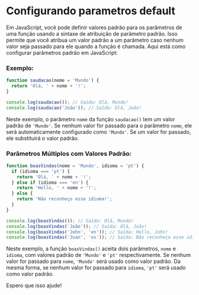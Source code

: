 # Configurando parametros default

Em JavaScript, você pode definir valores padrão para os parâmetros de uma função usando a sintaxe de atribuição de parâmetro padrão. Isso permite que você atribua um valor padrão a um parâmetro caso nenhum valor seja passado para ele quando a função é chamada. Aqui está como configurar parâmetros padrão em JavaScript:

### Exemplo:

```javascript
function saudacao(nome = 'Mundo') {
  return 'Olá, ' + nome + '!';
}

console.log(saudacao()); // Saída: Olá, Mundo!
console.log(saudacao('João')); // Saída: Olá, João!
```

Neste exemplo, o parâmetro `nome` da função `saudacao()` tem um valor padrão de `'Mundo'`. Se nenhum valor for passado para o parâmetro `nome`, ele será automaticamente configurado como `'Mundo'`. Se um valor for passado, ele substituirá o valor padrão.

### Parâmetros Múltiplos com Valores Padrão:

```javascript
function boasVindas(nome = 'Mundo', idioma = 'pt') {
  if (idioma === 'pt') {
    return 'Olá, ' + nome + '!';
  } else if (idioma === 'en') {
    return 'Hello, ' + nome + '!';
  } else {
    return 'Não reconheço esse idioma!';
  }
}

console.log(boasVindas()); // Saída: Olá, Mundo!
console.log(boasVindas('João')); // Saída: Olá, João!
console.log(boasVindas('John', 'en')); // Saída: Hello, John!
console.log(boasVindas('Juan', 'es')); // Saída: Não reconheço esse idioma!
```

Neste exemplo, a função `boasVindas()` aceita dois parâmetros, `nome` e `idioma`, com valores padrão de `'Mundo'` e `'pt'` respectivamente. Se nenhum valor for passado para `nome`, `'Mundo'` será usado como valor padrão. Da mesma forma, se nenhum valor for passado para `idioma`, `'pt'` será usado como valor padrão.

Espero que isso ajude!